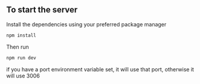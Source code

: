 ## To start the server

Install the dependencies using your preferred package manager

```bash
npm install
```

Then run

```bash
npm run dev
```

if you have a port environment variable set, it will use that port, otherwise it will use 3006


